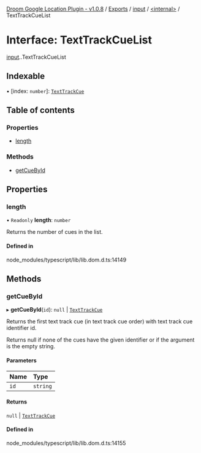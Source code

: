 [Droom Google Location Plugin - v1.0.8](../README.md) / [Exports](../modules.md) / [input](../modules/input.md) / [<internal\>](../modules/input._internal_.md) / TextTrackCueList

# Interface: TextTrackCueList

[input](../modules/input.md).[<internal>](../modules/input._internal_.md).TextTrackCueList

## Indexable

▪ [index: `number`]: [`TextTrackCue`](../modules/input._internal_.md#texttrackcue)

## Table of contents

### Properties

- [length](input._internal_.TextTrackCueList.md#length)

### Methods

- [getCueById](input._internal_.TextTrackCueList.md#getcuebyid)

## Properties

### length

• `Readonly` **length**: `number`

Returns the number of cues in the list.

#### Defined in

node_modules/typescript/lib/lib.dom.d.ts:14149

## Methods

### getCueById

▸ **getCueById**(`id`): ``null`` \| [`TextTrackCue`](../modules/input._internal_.md#texttrackcue)

Returns the first text track cue (in text track cue order) with text track cue identifier id.

Returns null if none of the cues have the given identifier or if the argument is the empty string.

#### Parameters

| Name | Type |
| :------ | :------ |
| `id` | `string` |

#### Returns

``null`` \| [`TextTrackCue`](../modules/input._internal_.md#texttrackcue)

#### Defined in

node_modules/typescript/lib/lib.dom.d.ts:14155
